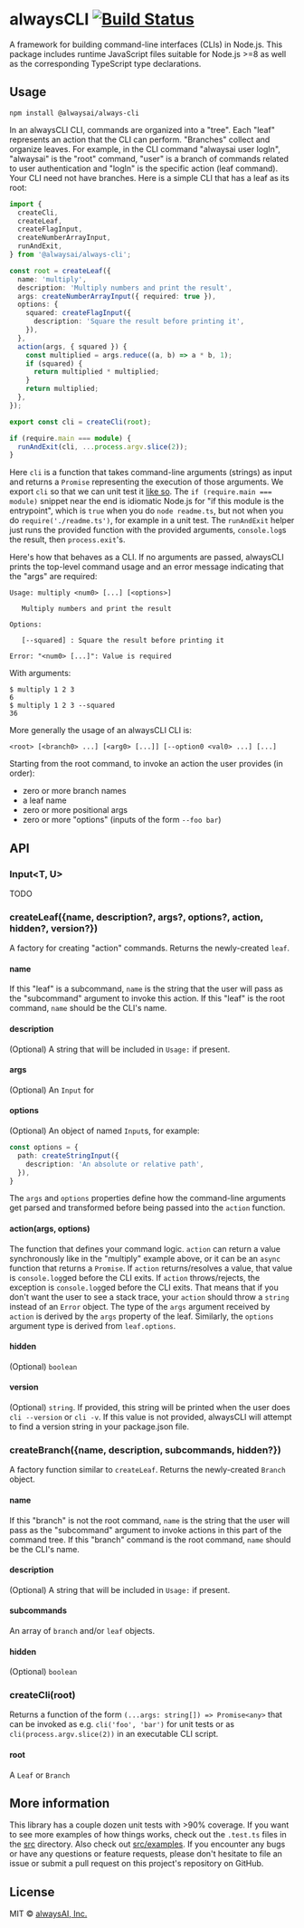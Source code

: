 # alwaysCLI [![Build Status](https://travis-ci.com/alwaysai/always-cli.svg?branch=master)](https://travis-ci.com/alwaysai/always-cli)

A framework for building command-line interfaces (CLIs) in Node.js. This package includes runtime JavaScript files suitable for Node.js >=8 as well as the corresponding TypeScript type declarations.

## Usage

```
npm install @alwaysai/always-cli
```

In an alwaysCLI CLI, commands are organized into a "tree". Each "leaf" represents an action that the CLI can perform. "Branches" collect and organize leaves. For example, in the CLI command "alwaysai user logIn", "alwaysai" is the "root" command, "user" is a branch of commands related to user authentication and "logIn" is the specific action (leaf command). Your CLI need not have branches. Here is a simple CLI that has a leaf as its root:
```ts
import {
  createCli,
  createLeaf,
  createFlagInput,
  createNumberArrayInput,
  runAndExit,
} from '@alwaysai/always-cli';

const root = createLeaf({
  name: 'multiply',
  description: 'Multiply numbers and print the result',
  args: createNumberArrayInput({ required: true }),
  options: {
    squared: createFlagInput({
      description: 'Square the result before printing it',
    }),
  },
  action(args, { squared }) {
    const multiplied = args.reduce((a, b) => a * b, 1);
    if (squared) {
      return multiplied * multiplied;
    }
    return multiplied;
  },
});

export const cli = createCli(root);

if (require.main === module) {
  runAndExit(cli, ...process.argv.slice(2));
}
```

Here `cli` is a function that takes command-line arguments (strings) as input and returns a `Promise` representing the execution of those arguments. We export `cli` so that we can unit test it [like so](src/examples/__tests__/readme.test.ts). The `if (require.main === module)` snippet near the end is idiomatic Node.js for "if this module is the entrypoint", which is `true` when you do `node readme.ts`, but not when you do `require('./readme.ts')`, for example in a unit test. The `runAndExit` helper just runs the provided function with the provided arguments, `console.log`s the result, then `process.exit`'s.

Here's how that behaves as a CLI. If no arguments are passed, alwaysCLI prints the top-level command usage and an error message indicating that the "args" are required:
```
Usage: multiply <num0> [...] [<options>]

   Multiply numbers and print the result

Options:

   [--squared] : Square the result before printing it

Error: "<num0> [...]": Value is required
```

With arguments:
```
$ multiply 1 2 3
6
$ multiply 1 2 3 --squared
36 
```

More generally the usage of an alwaysCLI CLI is:
```
<root> [<branch0> ...] [<arg0> [...]] [--option0 <val0> ...] [...]
```
Starting from the root command, to invoke an action the user provides (in order):
- zero or more branch names
- a leaf name
- zero or more positional args
- zero or more "options" (inputs of the form `--foo bar`)

## API
### Input<T, U>
TODO

### createLeaf({name, description?, args?, options?, action, hidden?, version?})
A factory for creating "action" commands. Returns the newly-created `leaf`.

#### name
If this "leaf" is a subcommand, `name` is the string that the user will pass as the "subcommand" argument to invoke this action. If this "leaf" is the root command, `name` should be the CLI's name.

#### description
(Optional) A string that will be included in `Usage:` if present.

#### args
(Optional) An `Input` for 

#### options 
(Optional) An object of named `Input`s, for example:
```ts
const options = {
  path: createStringInput({
    description: 'An absolute or relative path',
  }),
}
```
The `args` and `options` properties define how the command-line arguments get parsed and transformed before being passed into the `action` function.

#### action(args, options)
The function that defines your command logic. `action` can return a value synchronously like in the "multiply" example above, or it can be an `async` function that returns a `Promise`. If `action` returns/resolves a value, that value is `console.log`ged before the CLI exits. If `action` throws/rejects, the exception is `console.log`ged before the CLI exits. That means that if you don't want the user to see a stack trace, your `action` should throw a `string` instead of an `Error` object. The type of the `args` argument received by `action` is derived by the `args` property of the leaf. Similarly, the `options` argument type is derived from `leaf.options`.

#### hidden
(Optional) `boolean`

#### version
(Optional) `string`. If provided, this string will be printed when the user does `cli --version` or `cli -v`. If this value is not provided, alwaysCLI will attempt to find a version string in your package.json file.

### createBranch({name, description, subcommands, hidden?})
A factory function similar to `createLeaf`. Returns the newly-created `Branch` object.

#### name
If this "branch" is not the root command, `name` is the string that the user will pass as the "subcommand" argument to invoke actions in this part of the command tree. If this "branch" command is the root command, `name` should be the CLI's name.

#### description
(Optional) A string that will be included in `Usage:` if present.

#### subcommands
An array of `branch` and/or `leaf` objects.

#### hidden
(Optional) `boolean`

### createCli(root)
Returns a function of the form `(...args: string[]) => Promise<any>` that can be invoked as e.g. `cli('foo', 'bar')` for unit tests or as `cli(process.argv.slice(2))` in an executable CLI script.

#### root
A `Leaf` or `Branch`

## More information
This library has a couple dozen unit tests with >90% coverage. If you want to see more examples of how things works, check out the `.test.ts` files in the [src](src) directory. Also check out [src/examples](src/examples). If you encounter any bugs or have any questions or feature requests, please don't hesitate to file an issue or submit a pull request on this project's repository on GitHub.

## License

MIT © [alwaysAI, Inc.](https://alwaysai.co)
